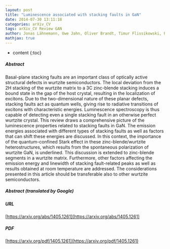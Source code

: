 ```yaml
---
layout: post
title: "Luminescence associated with stacking faults in GaN"
date: 2014-07-30 13:11:18
categories: arXiv_CV
tags: arXiv_CV Review GAN
author: Jonas Lähnemann, Uwe Jahn, Oliver Brandt, Timur Flissikowski, Pinar Dogan, Holger T. Grahn
mathjax: true
---
```


* content
{:toc}

##### Abstract
Basal-plane stacking faults are an important class of optically active structural defects in wurtzite semiconductors. The local deviation from the 2H stacking of the wurtzite matrix to a 3C zinc-blende stacking induces a bound state in the gap of the host crystal, resulting in the localization of excitons. Due to the two-dimensional nature of these planar defects, stacking faults act as quantum wells, giving rise to radiative transitions of excitons with characteristic energies. Luminescence spectroscopy is thus capable of detecting even a single stacking fault in an otherwise perfect wurtzite crystal. This review draws a comprehensive picture of the luminescence properties related to stacking faults in GaN. The emission energies associated with different types of stacking faults as well as factors that can shift these energies are discussed. In this context, the importance of the quantum-confined Stark effect in these zinc-blende/wurtzite heterostructures, which results from the spontaneous polarization of wurtzite GaN, is underlined. This discussion is extended to zinc-blende segments in a wurtzite matrix. Furthermore, other factors affecting the emission energy and linewidth of stacking fault-related peaks as well as results obtained at room temperature are addressed. The considerations presented in this article should be transferable also to other wurtzite semiconductors.

##### Abstract (translated by Google)


##### URL
[https://arxiv.org/abs/1405.1261](https://arxiv.org/abs/1405.1261)

##### PDF
[https://arxiv.org/pdf/1405.1261](https://arxiv.org/pdf/1405.1261)

